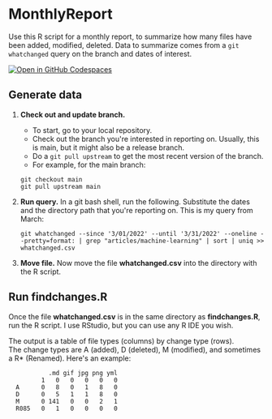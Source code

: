 # MonthlyReport

Use this R script for a monthly report, to summarize how many files have been added, modified, deleted. Data to summarize comes from a `git whatchanged` query on the branch and dates of interest.

[![Open in GitHub Codespaces](https://github.com/codespaces/badge.svg)](https://codespaces.new/sdgilley/MonthlyReport?quickstart=1)


## Generate data

1. **Check out and update branch.** 
    * To start, go to your local repository. 
    * Check out the branch you're interested in reporting on.  Usually, this is main, but it might also be a release branch. 
    * Do a `git pull upstream` to get the most recent version of the branch.
    * For example, for the main branch:
    ```
    git checkout main
    git pull upstream main
    ```

1. **Run query.** In a git bash shell, run the following.  Substitute the dates and the directory path that you're reporting on.  This is my query from March:

    ```
    git whatchanged --since '3/01/2022' --until '3/31/2022' --oneline --pretty=format: | grep "articles/machine-learning" | sort | uniq >> whatchanged.csv 
    ```

1. **Move file.** Now move the file **whatchanged.csv** into the directory with the R script.  

## Run findchanges.R

Once the file **whatchanged.csv** is in the same directory as **findchanges.R**, run the R script.  I use RStudio, but you can use any R IDE you wish.

The output is a table of file types (columns) by change type (rows).  
The change types are A (added), D (deleted), M (modified), and sometimes a R* (Renamed).  Here's an example:

```
           .md gif jpg png yml
         1   0   0   0   0   0
  A      0   8   0   1   8   0
  D      0   5   1   1   8   0
  M      0 141   0   0   2   1
  R085   0   1   0   0   0   0
  ```
